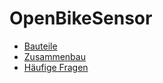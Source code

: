 # OpenBikeSensor


* [Bauteile](BauteileListe.md)
* [Zusammenbau](Bauanleitung.md)
* [Häufige Fragen](FAQ.md)

